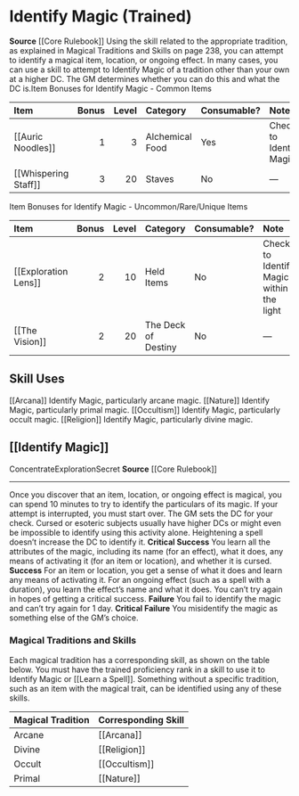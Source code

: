 ﻿---
id: '3'
name: Identify Magic
rarity: Common
source: '[[DATABASE/source/Core Rulebook|Core Rulebook]]'
trait: null
type: General Skill Action

---
# Identify Magic (Trained)

**Source** [[Core Rulebook]] 
Using the skill related to the appropriate tradition, as explained in Magical Traditions and Skills on page 238, you can attempt to identify a magical item, location, or ongoing effect. In many cases, you can use a skill to attempt to Identify Magic of a tradition other than your own at a higher DC. The GM determines whether you can do this and what the DC is.<span>Item Bonuses for Identify Magic - Common Items</span>

| Item                                                     |   Bonus |   Level | Category        | Consumable?   | Note                     |
|:---------------------------------------------------------|--------:|--------:|:----------------|:--------------|:-------------------------|
| [[Auric Noodles]]       |       1 |       3 | Alchemical Food | Yes           | Checks to Identify Magic |
| [[Whispering Staff]] |       3 |      20 | Staves          | No            | —                        |

<span>Item Bonuses for Identify Magic - Uncommon/Rare/Unique Items</span>

| Item                                                                 |   Bonus |   Level | Category            | Consumable?   | Note                                      |
|:---------------------------------------------------------------------|--------:|--------:|:--------------------|:--------------|:------------------------------------------|
| [[Exploration Lens]] |       2 |      10 | Held Items          | No            | Checks to Identify Magic within the light |
| [[The Vision]]                         |       2 |      20 | The Deck of Destiny | No            | —                                         |

## Skill Uses

[[Arcana]] Identify Magic, particularly arcane magic.
[[Nature]] Identify Magic, particularly primal magic.
[[Occultism]] Identify Magic, particularly occult magic.
[[Religion]] Identify Magic, particularly divine magic.

## [[Identify Magic]]

<span class="item-trait">Concentrate</span><span class="item-trait">Exploration</span><span class="item-trait">Secret</span>
**Source** [[Core Rulebook]]

---
Once you discover that an item, location, or ongoing effect is magical, you can spend 10 minutes to try to identify the particulars of its magic. If your attempt is interrupted, you must start over. The GM sets the DC for your check. Cursed or esoteric subjects usually have higher DCs or might even be impossible to identify using this activity alone. Heightening a spell doesn’t increase the DC to identify it.
**Critical Success** You learn all the attributes of the magic, including its name (for an effect), what it does, any means of activating it (for an item or location), and whether it is cursed.
**Success** For an item or location, you get a sense of what it does and learn any means of activating it. For an ongoing effect (such as a spell with a duration), you learn the effect’s name and what it does. You can’t try again in hopes of getting a critical success.
**Failure** You fail to identify the magic and can’t try again for 1 day.
**Critical Failure** You misidentify the magic as something else of the GM’s choice.

### Magical Traditions and Skills

Each magical tradition has a corresponding skill, as shown on the table below. You must have the trained proficiency rank in a skill to use it to Identify Magic or [[Learn a Spell]]. Something without a specific tradition, such as an item with the magical trait, can be identified using any of these skills.

| Magical Tradition   | Corresponding Skill                    |
|:--------------------|:---------------------------------------|
| Arcane              | [[Arcana]]       |
| Divine              | [[Religion]]   |
| Occult              | [[Occultism]] |
| Primal              | [[Nature]]       |